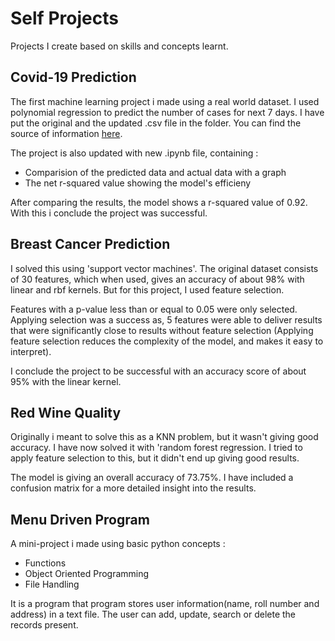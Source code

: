 # Self Projects

Projects I create based on skills and concepts learnt.

## Covid-19 Prediction
The first machine learning project i made using a real world dataset.
I used polynomial regression to predict the number of cases for next 7 days.
I have put the original and the updated .csv file in the folder.
You can find the source of information [here](https://ourworldindata.org/coronavirus-source-data).

The project is also updated with new .ipynb file, containing :
- Comparision of the predicted data and actual data with a graph
- The net r-squared value showing the model's efficieny
<p>After comparing the results, the model shows a r-squared value of 0.92.
With this i conclude the project was successful.

## Breast Cancer Prediction
I solved this using 'support vector machines'. The original dataset consists of 30 features,
which when used, gives an accuracy of about 98% with linear and rbf kernels.
But for this project, I used feature selection.
<p>Features with a p-value less than or equal to 0.05 were only selected.
Applying selection was a success as, 5 features were able to deliver results that were
significantly close to results without feature selection
(Applying feature selection reduces the complexity of the model, and makes it easy to interpret).
<p>I conclude the project to be successful with an accuracy score of about 95% with the linear kernel.

## Red Wine Quality
Originally i meant to solve this as a KNN problem, but it wasn't giving good accuracy.
I have now solved it with 'random forest regression.
I tried to apply feature selection to this, but it didn't end up giving good results.
<p>The model is giving an overall accuracy of 73.75%.
I have included a confusion matrix for a more detailed insight into the results.

## Menu Driven Program
A mini-project i made using basic python concepts :
- Functions
- Object Oriented Programming
- File Handling
<p>It is a program that program stores user information(name, roll number and address) in a text file.
The user can add, update, search or delete the records present.

